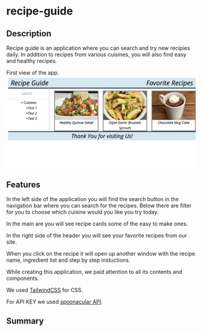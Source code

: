 # recipe-guide

## Description

Recipe guide is an application where you can search and try new recipies daily. In addition to recipes from various cuisines, you will also find easy and healthy recipes.

First view of the app.
<img src="./images/recipe-guide-img1.png">

## Features 

In the left side of the application you will find the search button in the navigation bar where you can search for the recipes. Below there are filter for you to choose which cuisine would you like you try today. 

In the main are you will see recipe cards some of the easy to make ones. 

In the right side of the header you will see your favorite recipes from our site. 

When you click on the recipe it will open up another window with the recipe name, ingredient list and step by step instuctions. 

While creating this application, we paid attention to all its contents and components. 

We used [TailwindCSS](https://tailwindcss.com/) for CSS. 

For API KEY we used [spoonacular API](https://spoonacular.com/food-api/).


## Summary




